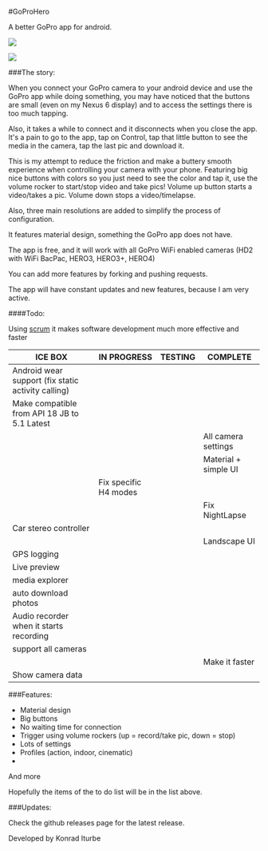 #GoProHero 

A better GoPro app for android. 

![](http://i.imgur.com/oAnEbui.png)

![](http://i.imgur.com/iQIAGc7.png)

###The story: 

When you connect your GoPro camera to your android device and use the GoPro app while doing something, you may have noticed that the buttons are small (even on my Nexus 6 display) and to access the settings there is too much tapping.

Also, it takes a while to connect and it disconnects when you close the app. It's a pain to go to the app, tap on Control, tap that little button to see the media in the camera, tap the last pic and download it. 

This is my attempt to reduce the friction and make a buttery smooth experience when controlling your camera with your phone. Featuring big nice buttons with colors so you just need to see the color and tap it, use the volume rocker to start/stop video and take pics! Volume up button starts a video/takes a pic. Volume down stops a video/timelapse.

Also, three main resolutions are added to simplify the process of configuration.

It features material design, something the GoPro app does not have.

The app is free, and it will work with all GoPro WiFi enabled cameras (HD2 with WiFi BacPac, HERO3, HERO3+, HERO4)

You can add more features by forking and pushing requests.

The app will have constant updates and new features, because I am very active.

####Todo: 

Using [scrum](https://www.youtube.com/watch?v=oyVksFviJVE) it makes software development much more effective and faster

| ICE BOX             | IN PROGRESS          | TESTING             | COMPLETE           |
|-------------------- |----------------------|---------------------|--------------------|
|    Android wear support (fix static activity calling)                  | |                     |  
| Make compatible from API 18 JB to 5.1 Latest |  |  |  |
|                     |                      |                     | All camera settings |
|                     |                      |                      | Material + simple UI |
|                     | Fix specific H4 modes |                    |                       |
|                     |                       |                    | Fix NightLapse         |
| Car stereo controller  |  |  |  |
|         |  | |  Landscape UI       |
| GPS logging |    |     |     |
| Live preview |    |     |     |
| media explorer |    |    |      |
| auto download photos |    |    |    |
| Audio recorder when it starts recording |   |   |   |
|     support all cameras      |  | | | 
|           |             |            | Make it faster |
| Show camera data |          |        |                 |

###Features: 

* Material design
* Big buttons
* No waiting time for connection
* Trigger using volume rockers (up = record/take pic, down = stop)
* Lots of settings
* Profiles (action, indoor, cinematic)
* 

And more

Hopefully the items of the to do list will be in the list above.

###Updates: 

Check the github releases page for the latest release.

Developed by Konrad Iturbe
